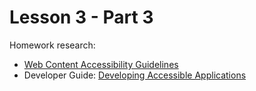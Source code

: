 # Lesson 3 - Part 3

Homework research:

   * [Web Content Accessibility Guidelines](https://www.w3.org/WAI/intro/wcag)
   * Developer Guide: [Developing Accessible Applications](https://docs.oracle.com/middleware/jet410/jet/developer/GUID-A8970DC0-7935-46B8-9A55-BCF4380B2CFC.htm#JETDG253)